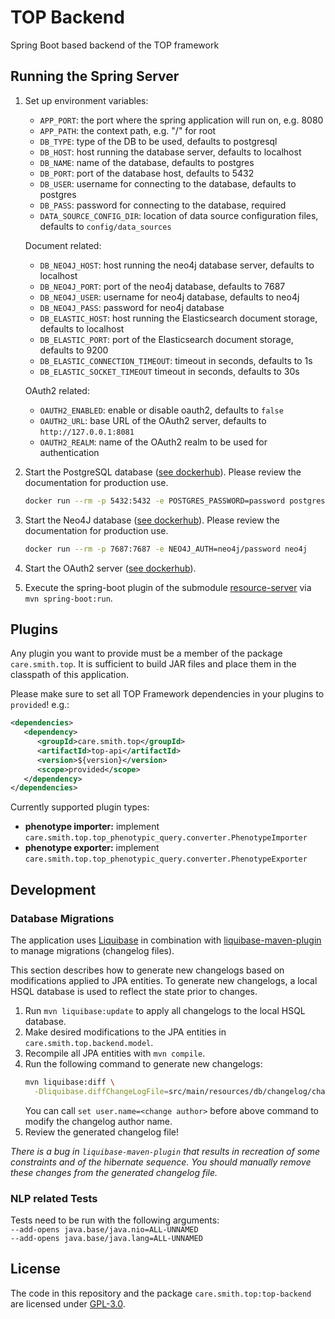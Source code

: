 # TOP Backend

Spring Boot based backend of the TOP framework

## Running the Spring Server

1. Set up environment variables:
    * `APP_PORT`: the port where the spring application will run on, e.g. 8080
    * `APP_PATH`: the context path, e.g. "/" for root
    * `DB_TYPE`: type of the DB to be used, defaults to postgresql
    * `DB_HOST`: host running the database server, defaults to localhost
    * `DB_NAME`: name of the database, defaults to postgres
    * `DB_PORT`: port of the database host, defaults to 5432
    * `DB_USER`: username for connecting to the database, defaults to postgres
    * `DB_PASS`: password for connecting to the database, required
    * `DATA_SOURCE_CONFIG_DIR`: location of data source configuration files, defaults to `config/data_sources`

   Document related:
    * `DB_NEO4J_HOST`: host running the neo4j database server, defaults to localhost
    * `DB_NEO4J_PORT`: port of the neo4j database, defaults to 7687
    * `DB_NEO4J_USER`: username for neo4j database, defaults to neo4j
    * `DB_NEO4J_PASS`: password for neo4j database
    * `DB_ELASTIC_HOST`: host running the Elasticsearch document storage, defaults to localhost
    * `DB_ELASTIC_PORT`: port of the Elasticsearch document storage, defaults to 9200
    * `DB_ELASTIC_CONNECTION_TIMEOUT`: timeout in seconds, defaults to 1s
    * `DB_ELASTIC_SOCKET_TIMEOUT` timeout in seconds, defaults to 30s

   OAuth2 related:
    * `OAUTH2_ENABLED`: enable or disable oauth2, defaults to `false`
    * `OAUTH2_URL`: base URL of the OAuth2 server, defaults to `http://127.0.0.1:8081`
    * `OAUTH2_REALM`: name of the OAuth2 realm to be used for authentication
2. Start the PostgreSQL database ([see dockerhub](https://hub.docker.com/_/postgres)). Please review the documentation for production use.
    ```sh
    docker run --rm -p 5432:5432 -e POSTGRES_PASSWORD=password postgres
    ```
3. Start the Neo4J database ([see dockerhub](https://hub.docker.com/_/neo4j)). Please review the documentation for production use.
    ```sh
    docker run --rm -p 7687:7687 -e NEO4J_AUTH=neo4j/password neo4j
    ```
4. Start the OAuth2 server ([see dockerhub](https://hub.docker.com/r/bitnami/keycloak)).
5. Execute the spring-boot plugin of the submodule [resource-server](resource-server) via `mvn spring-boot:run`.

## Plugins

Any plugin you want to provide must be a member of the package `care.smith.top`.
It is sufficient to build JAR files and place them in the classpath of this application.

Please make sure to set all TOP Framework dependencies in your plugins to `provided`! e.g.:
```xml
<dependencies>
   <dependency>
      <groupId>care.smith.top</groupId>
      <artifactId>top-api</artifactId>
      <version>${version}</version>
      <scope>provided</scope>
   </dependency>
</dependencies>
```

Currently supported plugin types:

* **phenotype importer:** implement `care.smith.top.top_phenotypic_query.converter.PhenotypeImporter`
* **phenotype exporter:** implement `care.smith.top.top_phenotypic_query.converter.PhenotypeExporter`

## Development

### Database Migrations

The application uses [Liquibase](https://www.liquibase.org) in combination with
[liquibase-maven-plugin](https://docs.liquibase.com/tools-integrations/maven/home.html) to manage migrations (changelog files).

This section describes how to generate new changelogs based on modifications applied to JPA entities.
To generate new changelogs, a local HSQL database is used to reflect the state prior to changes. 

1. Run `mvn liquibase:update` to apply all changelogs to the local HSQL database.
2. Make desired modifications to the JPA entities in `care.smith.top.backend.model`.
3. Recompile all JPA entities with `mvn compile`.
4. Run the following command to generate new changelogs:
   ```sh
   mvn liquibase:diff \
     -Dliquibase.diffChangeLogFile=src/main/resources/db/changelog/changesets/<timestamp>-<changelog name>.yaml
   ```
   You can call `set user.name=<change author>` before above command to modify the changelog author name.
5. Review the generated changelog file!

*There is a bug in `liquibase-maven-plugin` that results in recreation of some constraints and of the hibernate sequence.
You should manually remove these changes from the generated changelog file.*

### NLP related Tests

Tests need to be run with the following arguments:  
`--add-opens java.base/java.nio=ALL-UNNAMED`  
`--add-opens java.base/java.lang=ALL-UNNAMED`

## License

The code in this repository and the package `care.smith.top:top-backend` are licensed under [GPL-3.0](LICENSE).
